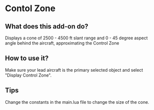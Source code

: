 # Contol Zone

## What does this add-on do?

Displays a cone of 2500 - 4500 ft slant range and 0 - 45 degree aspect angle behind the aircraft, approximating the Control Zone

## How to use it?

Make sure your lead aircraft is the primary selected object and select "Display Control Zone".

## Tips

Change the constants in the main.lua file to change the size of the cone.
